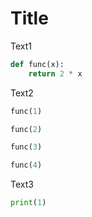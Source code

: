 # Title

Text1

```python
def func(x):
    return 2 * x
```

Text2

```python
func(1)
```

```python hide-input
func(2)
```

```python hide-output
func(3)
```

```python hide
func(4)
```

Text3

```python
print(1)
```
